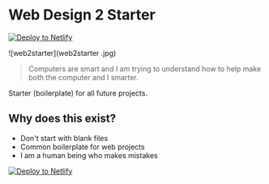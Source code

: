 # Web Design 2 Starter

<a href="https://app.netlify.com/start/deploy?repository=https://github.com/ewuweblab/web-2-starter">

<img src="https://www.netlify.com/img/deploy/button.svg" alt="Deploy to Netlify">

</a>


<!-- <img src="web2starter .jpg" /> -->
![web2starter](web2starter .jpg)


>Computers are smart and I am trying to understand how to help make both the computer and I smarter. 

Starter (boilerplate) for all future projects. 

## Why does this exist?
* Don't start with blank files 
* Common boilerplate for web projects
* I am a human being who makes mistakes

<a href="https://app.netlify.com/start/deploy?repository=https://github.com/ewuweblab/web-2-starter">

<img src="https://www.netlify.com/img/deploy/button.svg" alt="Deploy to Netlify">

</a>